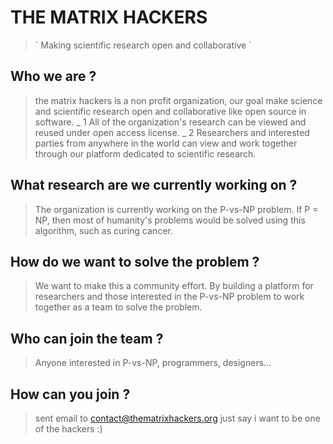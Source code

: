 

<!--

**Here are some ideas to get you started:**

🙋‍♀️ A short introduction - what is your organization all about?
🌈 Contribution guidelines - how can the community get involved?
👩‍💻 Useful resources - where can the community find your docs? Is there anything else the community should know?
🍿 Fun facts - what does your team eat for breakfast?
🧙 Remember, you can do mighty things with the power of [Markdown](https://docs.github.com/github/writing-on-github/getting-started-with-writing-and-formatting-on-github/basic-writing-and-formatting-syntax)
-->
# THE MATRIX HACKERS 
> ` Making scientific research open and collaborative ´


## Who we are ?
> the matrix hackers is a non profit organization,
    our goal make science and scientific research 
    open and collaborative like open source in software.
    _ 1 All of the organization's research can be viewed and reused under open access license.
    _ 2 Researchers and interested parties from anywhere in the world can view and work 
          together through our platform dedicated to scientific research.

## What research are we currently working on ?
>  The organization is currently working on the P-vs-NP problem.
If P = NP, then most of humanity's problems would be solved using this algorithm,
such as curing cancer.


## How do we want to solve the problem ?
> We want to make this a community effort. By building a platform for researchers and those interested in the P-vs-NP problem to work together as a team to solve the problem.



## Who can join the team ?
> Anyone interested in P-vs-NP, programmers, designers...


## How can you join ?
> sent email to  contact@thematrixhackers.org just say i want to be one of the hackers :)

